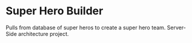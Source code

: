 # Super Hero Builder
 Pulls from database of super heros to create a super hero team. Server-Side architecture project. 
